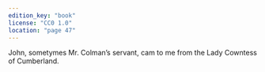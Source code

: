 ```yaml
---
edition_key: "book"
license: "CC0 1.0"
location: "page 47"
---
```

John, sometymes Mr. Colman’s
servant, cam to me from the Lady Cowntess of Cumberland.
